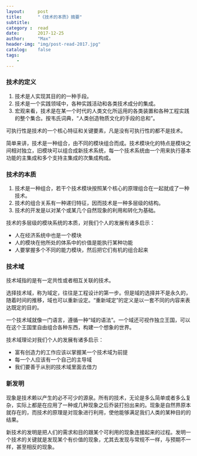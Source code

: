 ```yaml
---
layout:     post
title:      "《技术的本质》摘要"
subtitle:   
category :  read
date:       2017-12-25
author:     "Max"
header-img: "img/post-read-2017.jpg"
catalog:    false
tags:
    - 
---
```


### 技术的定义

1. 技术是人实现其目的的一种手段。
2. 技术是一个实践领域中，各种实践活动和各类技术成分的集成。
3. 宏观来看，技术是在某一个时代的人类文化所运用的各类装置和各种工程实践的整个集合。按韦氏词典，“人类创造物质文化的手段的总和”。

可执行性是技术的一个核心特征和关键要素，凡是没有可执行性的都不是技术。

简单来讲，技术是一种组合，由不同的模块组合而成。技术模块化的特点是模块之间相对独立，旧模块可以组合成新技术系统，每一个技术系统由一个用来执行基本功能的主集成和多个支持主集成的次集成构成。

### 技术的本质

1. 技术是一种组合，若干个技术模块按照某个核心的原理组合在一起就成了一种技术。
2. 技术的组合关系有一种递归特征，因而技术是一种多层级的结构。
3. 技术的开发是以对某个或某几个自然现象的利用和转化为基础。

技术的多层级的模块系统的本质，对我们个人的发展有诸多启示：
* 人在经济系统中也是一个模块
* 人的模块在他所处的体系中的价值是能执行某种功能
* 人要掌握多个不同的能力模块，然后把它们有机的组合起来

### 技术域

技术域指的是有一定共性或者相互关联的技术。

选择技术域，称为域定，往往是工程设计的第一步。但是域的选择并不是永久的，随着时间的推移，域也可以重新设定。“重新域定”的定义是以一套不同的内容来表达既定的目的。

一个技术域就像一门语言，遵循一种“域的语法”。一个域还可视作独立王国，可以在这个王国里自由组合各种东西，构建一个想象的世界。

技术域理论对我们个人的发展有诸多启示：
* 富有创造力的工作应该以掌握某一个技术域为前提
* 每一个人应该有一个自己的主导域
* 我们要善于从别的技术域里面去借力

### 新发明

现象是技术赖以产生的必不可少的源泉。所有的技术，无论是多么简单或者多么复杂，实际上都是在应用了一种或几种现象之后乔装打扮出来的。现象是自然界原本就存在的，而技术的原理是对现象进行利用，使他能够满足我们人类的某种目的的结果。

新技术的发明是把人们的需求和目的跟某个可利用的现象连接起来的过程。发明一个技术的关键就是发现某个有价值的现象，尤其去发现与常规不一样，与预期不一样，甚至相反的现象。



